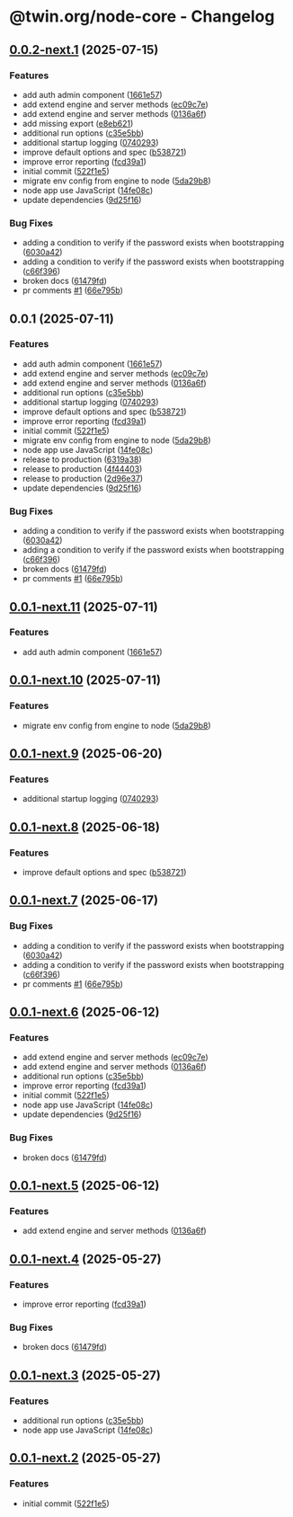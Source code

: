 # @twin.org/node-core - Changelog

## [0.0.2-next.1](https://github.com/twinfoundation/node/compare/node-core-v0.0.2-next.0...node-core-v0.0.2-next.1) (2025-07-15)


### Features

* add auth admin component ([1661e57](https://github.com/twinfoundation/node/commit/1661e57a699d5cf9ebde333e3cbc3aaea89d7c9c))
* add extend engine and server methods ([ec09c7e](https://github.com/twinfoundation/node/commit/ec09c7eb882d9f5797f2fd372e96cad1a3716f59))
* add extend engine and server methods ([0136a6f](https://github.com/twinfoundation/node/commit/0136a6f3f4e1a82b1427ee9618b8a17c79bc7fda))
* add missing export ([e8eb621](https://github.com/twinfoundation/node/commit/e8eb6213937a202520b164a9970a891004122b61))
* additional run options ([c35e5bb](https://github.com/twinfoundation/node/commit/c35e5bbb8a80fe6a36628d41f64585b3723d9ad7))
* additional startup logging ([0740293](https://github.com/twinfoundation/node/commit/0740293b366032f2907046603abf587c9c324aff))
* improve default options and spec ([b538721](https://github.com/twinfoundation/node/commit/b538721902e7f65021d2715148ba59409ccce035))
* improve error reporting ([fcd39a1](https://github.com/twinfoundation/node/commit/fcd39a18da2a6ce33965a99ca5f2f36f4aba712f))
* initial commit ([522f1e5](https://github.com/twinfoundation/node/commit/522f1e515348f9b1dd1eeb3170b1249e2b0b5371))
* migrate env config from engine to node ([5da29b8](https://github.com/twinfoundation/node/commit/5da29b8d714495308320d237a68e84355bba2b47))
* node app use JavaScript ([14fe08c](https://github.com/twinfoundation/node/commit/14fe08cb760dd885a5dac9056a4d5dbc3d61df64))
* update dependencies ([9d25f16](https://github.com/twinfoundation/node/commit/9d25f16f1d554cd38f3bec28fdf7f8fff892ceaf))


### Bug Fixes

* adding a condition to verify if the password exists when bootstrapping ([6030a42](https://github.com/twinfoundation/node/commit/6030a42bdaf581678d96932fd0b809396bf7b8b0))
* adding a condition to verify if the password exists when bootstrapping ([c66f396](https://github.com/twinfoundation/node/commit/c66f396717394161a7647d1f08b3d87729d96e96))
* broken docs ([61479fd](https://github.com/twinfoundation/node/commit/61479fd618f766d22c5aafec5277e1a89e22b453))
* pr comments [#1](https://github.com/twinfoundation/node/issues/1) ([66e795b](https://github.com/twinfoundation/node/commit/66e795b16c372ab131ec1de30085aee90e4dbbd0))

## 0.0.1 (2025-07-11)


### Features

* add auth admin component ([1661e57](https://github.com/twinfoundation/node/commit/1661e57a699d5cf9ebde333e3cbc3aaea89d7c9c))
* add extend engine and server methods ([ec09c7e](https://github.com/twinfoundation/node/commit/ec09c7eb882d9f5797f2fd372e96cad1a3716f59))
* add extend engine and server methods ([0136a6f](https://github.com/twinfoundation/node/commit/0136a6f3f4e1a82b1427ee9618b8a17c79bc7fda))
* additional run options ([c35e5bb](https://github.com/twinfoundation/node/commit/c35e5bbb8a80fe6a36628d41f64585b3723d9ad7))
* additional startup logging ([0740293](https://github.com/twinfoundation/node/commit/0740293b366032f2907046603abf587c9c324aff))
* improve default options and spec ([b538721](https://github.com/twinfoundation/node/commit/b538721902e7f65021d2715148ba59409ccce035))
* improve error reporting ([fcd39a1](https://github.com/twinfoundation/node/commit/fcd39a18da2a6ce33965a99ca5f2f36f4aba712f))
* initial commit ([522f1e5](https://github.com/twinfoundation/node/commit/522f1e515348f9b1dd1eeb3170b1249e2b0b5371))
* migrate env config from engine to node ([5da29b8](https://github.com/twinfoundation/node/commit/5da29b8d714495308320d237a68e84355bba2b47))
* node app use JavaScript ([14fe08c](https://github.com/twinfoundation/node/commit/14fe08cb760dd885a5dac9056a4d5dbc3d61df64))
* release to production ([6319a38](https://github.com/twinfoundation/node/commit/6319a38490a2c2809622f8acd170cb92bfa06942))
* release to production ([4f44403](https://github.com/twinfoundation/node/commit/4f444039832edce8fae562baa7c900ccdc2181da))
* release to production ([2d96e37](https://github.com/twinfoundation/node/commit/2d96e3737bd9663bc0d1171c2ff2c7f8b2ab01bb))
* update dependencies ([9d25f16](https://github.com/twinfoundation/node/commit/9d25f16f1d554cd38f3bec28fdf7f8fff892ceaf))


### Bug Fixes

* adding a condition to verify if the password exists when bootstrapping ([6030a42](https://github.com/twinfoundation/node/commit/6030a42bdaf581678d96932fd0b809396bf7b8b0))
* adding a condition to verify if the password exists when bootstrapping ([c66f396](https://github.com/twinfoundation/node/commit/c66f396717394161a7647d1f08b3d87729d96e96))
* broken docs ([61479fd](https://github.com/twinfoundation/node/commit/61479fd618f766d22c5aafec5277e1a89e22b453))
* pr comments [#1](https://github.com/twinfoundation/node/issues/1) ([66e795b](https://github.com/twinfoundation/node/commit/66e795b16c372ab131ec1de30085aee90e4dbbd0))

## [0.0.1-next.11](https://github.com/twinfoundation/node/compare/node-core-v0.0.1-next.10...node-core-v0.0.1-next.11) (2025-07-11)


### Features

* add auth admin component ([1661e57](https://github.com/twinfoundation/node/commit/1661e57a699d5cf9ebde333e3cbc3aaea89d7c9c))

## [0.0.1-next.10](https://github.com/twinfoundation/node/compare/node-core-v0.0.1-next.9...node-core-v0.0.1-next.10) (2025-07-11)


### Features

* migrate env config from engine to node ([5da29b8](https://github.com/twinfoundation/node/commit/5da29b8d714495308320d237a68e84355bba2b47))

## [0.0.1-next.9](https://github.com/twinfoundation/node/compare/node-core-v0.0.1-next.8...node-core-v0.0.1-next.9) (2025-06-20)


### Features

* additional startup logging ([0740293](https://github.com/twinfoundation/node/commit/0740293b366032f2907046603abf587c9c324aff))

## [0.0.1-next.8](https://github.com/twinfoundation/node/compare/node-core-v0.0.1-next.7...node-core-v0.0.1-next.8) (2025-06-18)


### Features

* improve default options and spec ([b538721](https://github.com/twinfoundation/node/commit/b538721902e7f65021d2715148ba59409ccce035))

## [0.0.1-next.7](https://github.com/twinfoundation/node/compare/node-core-v0.0.1-next.6...node-core-v0.0.1-next.7) (2025-06-17)


### Bug Fixes

* adding a condition to verify if the password exists when bootstrapping ([6030a42](https://github.com/twinfoundation/node/commit/6030a42bdaf581678d96932fd0b809396bf7b8b0))
* adding a condition to verify if the password exists when bootstrapping ([c66f396](https://github.com/twinfoundation/node/commit/c66f396717394161a7647d1f08b3d87729d96e96))
* pr comments [#1](https://github.com/twinfoundation/node/issues/1) ([66e795b](https://github.com/twinfoundation/node/commit/66e795b16c372ab131ec1de30085aee90e4dbbd0))

## [0.0.1-next.6](https://github.com/twinfoundation/node/compare/node-core-v0.0.1-next.5...node-core-v0.0.1-next.6) (2025-06-12)

### Features

- add extend engine and server methods ([ec09c7e](https://github.com/twinfoundation/node/commit/ec09c7eb882d9f5797f2fd372e96cad1a3716f59))
- add extend engine and server methods ([0136a6f](https://github.com/twinfoundation/node/commit/0136a6f3f4e1a82b1427ee9618b8a17c79bc7fda))
- additional run options ([c35e5bb](https://github.com/twinfoundation/node/commit/c35e5bbb8a80fe6a36628d41f64585b3723d9ad7))
- improve error reporting ([fcd39a1](https://github.com/twinfoundation/node/commit/fcd39a18da2a6ce33965a99ca5f2f36f4aba712f))
- initial commit ([522f1e5](https://github.com/twinfoundation/node/commit/522f1e515348f9b1dd1eeb3170b1249e2b0b5371))
- node app use JavaScript ([14fe08c](https://github.com/twinfoundation/node/commit/14fe08cb760dd885a5dac9056a4d5dbc3d61df64))
- update dependencies ([9d25f16](https://github.com/twinfoundation/node/commit/9d25f16f1d554cd38f3bec28fdf7f8fff892ceaf))

### Bug Fixes

- broken docs ([61479fd](https://github.com/twinfoundation/node/commit/61479fd618f766d22c5aafec5277e1a89e22b453))

## [0.0.1-next.5](https://github.com/twinfoundation/node/compare/node-core-v0.0.1-next.4...node-core-v0.0.1-next.5) (2025-06-12)

### Features

- add extend engine and server methods ([0136a6f](https://github.com/twinfoundation/node/commit/0136a6f3f4e1a82b1427ee9618b8a17c79bc7fda))

## [0.0.1-next.4](https://github.com/twinfoundation/node/compare/node-core-v0.0.1-next.3...node-core-v0.0.1-next.4) (2025-05-27)

### Features

- improve error reporting ([fcd39a1](https://github.com/twinfoundation/node/commit/fcd39a18da2a6ce33965a99ca5f2f36f4aba712f))

### Bug Fixes

- broken docs ([61479fd](https://github.com/twinfoundation/node/commit/61479fd618f766d22c5aafec5277e1a89e22b453))

## [0.0.1-next.3](https://github.com/twinfoundation/node/compare/node-core-v0.0.1-next.2...node-core-v0.0.1-next.3) (2025-05-27)

### Features

- additional run options ([c35e5bb](https://github.com/twinfoundation/node/commit/c35e5bbb8a80fe6a36628d41f64585b3723d9ad7))
- node app use JavaScript ([14fe08c](https://github.com/twinfoundation/node/commit/14fe08cb760dd885a5dac9056a4d5dbc3d61df64))

## [0.0.1-next.2](https://github.com/twinfoundation/node/compare/node-core-v0.0.1-next.1...node-core-v0.0.1-next.2) (2025-05-27)

### Features

- initial commit ([522f1e5](https://github.com/twinfoundation/node/commit/522f1e515348f9b1dd1eeb3170b1249e2b0b5371))
